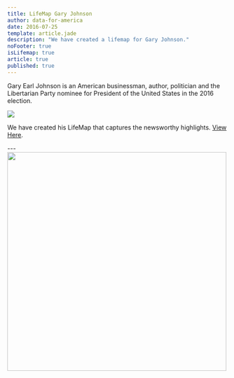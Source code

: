 ```yaml
---
title: LifeMap Gary Johnson
author: data-for-america
date: 2016-07-25
template: article.jade
description: "We have created a lifemap for Gary Johnson."
noFooter: true
isLifemap: true
article: true
published: true
---
```


<p>
  Gary Earl Johnson is an American businessman, author, politician and the Libertarian Party nominee for President of the United States in the 2016 election.
</p>
<p>
<img class="ui medium image" style="margin: 0 auto;" src="http://lifemap.io/img/garyjohnson.gif" />
</p>
<p>
   We have created his LifeMap that captures the newsworthy highlights. <a href="http://lifemap.io/garyjohnson/" target="_blank">View Here</a>.
</p>
---
<a href="http://lifemap.io/garyjohnson/" target="_blank">
<img class="ui medium image" style="width:500px; margin: 0 auto;" src="/img/lifemap/garyjohnson.jpg" />
</a>
